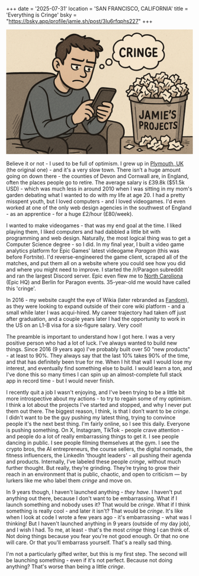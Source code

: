 +++
date = '2025-07-31'
location = 'SAN FRANCISCO, CALIFORNIA'
title = 'Everything is Cringe'
bsky = "https://bsky.app/profile/jamie.sh/post/3lu6rfqphs227"
+++

![Everything is Cringe](./cringe.png)

Believe it or not - I used to be full of optimism. I grew up in [Plymouth, UK](https://www.google.co.uk/maps?q=,+Plymouth,+,+uk) (the original one) - and it's a very slow town. There isn’t a huge amount going on down there - the counties of Devon and Cornwall are, in England, often the places people go to retire. The average salary is £39.8k ($51.5k USD) - which was much less in around 2010 when I was sitting in my mom's garden debating what I wanted to do with my life at age 20. I had a pretty misspent youth, but I loved computers - and I loved videogames. I'd even worked at one of the only web design agencies in the southwest of England - as an apprentice - for a huge £2/hour (£80/week).

I wanted to make videogames - that was my end goal at the time. I liked playing them, I liked computers and had dabbled a little bit with programming and web design. Naturally, the most logical thing was to get a Computer Science degree - so I did. In my final year, I built a video game analytics platform for Epic Games' latest videogame _Paragon_ (this was before Fortnite). I'd reverse-engineered the game client, scraped all of the matches, and put them all on a website where you could see how you did and where you might need to improve. I started the /r/Paragon subreddit and ran the largest Discord server. Epic even flew me to [North Caroliona](https://www.youtube.com/watch?v=_iZw1_ltHjI) (Epic HQ) and Berlin for Paragon events. 35-year-old me would have called this 'cringe'.

In 2016 - my website caught the eye of Wikia (later rebranded as [Fandom](https://fandom.com)), as they were looking to expand outside of their core wiki platform - and a small while later I was acqui-hired. My career trajectory had taken off just after graduation, and a couple years later I had the opportunity to work in the US on an L1-B visa for a six-figure salary. Very cool!

The preamble is important to understand how I got here. I was a very positive person who had a lot of luck. I've always wanted to build new things. Since 2016 (9 years ago) I've probably built over 50 "new products" - at least to 90%. They always say that the last 10% takes 90% of the time, and that has definitely been true for me. When I hit that wall I would lose my interest, and eventually find something else to build. I would learn a ton, and I've done this so many times I can spin up an almost-complete full stack app in record time - but I would never finish.

I recently quit a job I wasn't enjoying, and I've been trying to be a little bit more introspective about my actions - to try to regain some of my optimism. I think a lot about the projects I've started and stopped, and why I never put them out there. The biggest reason, I think, is that I don’t want to be _cringe_. I didn't want to be the guy pushing my latest thing, trying to convince people it's the next best thing. I'm fairly online, so I see this daily. Everyone is pushing something. On X, Instagram, TikTok - people crave attention - and people do a lot of really embarrassing things to get it. I see people dancing in public. I see people filming themselves at the gym. I see the crypto bros, the AI entrepreneurs, the course sellers, the digital nomads, the fitness influencers, the LinkedIn 'thought leaders' - all pushing their agenda and products. Internally, I’ve labeled these people _cringe_, without much further thought. But really, they’re grinding. They’re trying to grow their reach in an environment that is public, chaotic, and open to criticism — by lurkers like me who label them _cringe_ and move on.

In 9 years though, I haven't launched anything - _they have_. I haven't put anything out there, because I don't want to be embarrassing. What if I launch something and nobody uses it? That would be _cringe_. What if I think something is really cool - and later it isn't? That would be _cringe_. It's like when I look at code I wrote a few years ago - it's embarrassing - what was I thinking! But I haven't launched anything in 9 years (outside of my day job), and I wish I had. To me, at least - that's the most _cringe_ thing I can think of. Not doing things because you fear you're not good enough. Or that no one will care. Or that you'll embarrass yourself. That's a really sad thing.

I'm not a particularly gifted writer, but this is my first step. The second will be launching something - even if it's not perfect. Because not doing anything? That's worse than being a little _cringe_.
